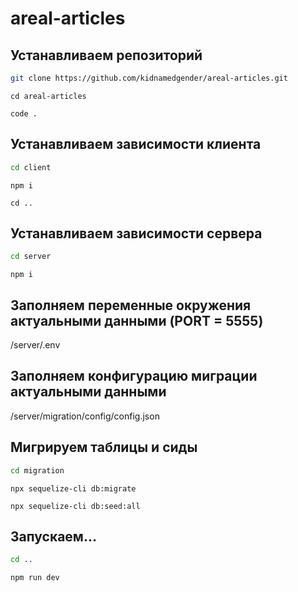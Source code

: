 # areal-articles

## Устанавливаем репозиторий

```sh
git clone https://github.com/kidnamedgender/areal-articles.git
```

```
cd areal-articles
```

```
code .
```

## Устанавливаем зависимости клиента

```sh
cd client
```

```
npm i
```

```
cd ..
```

## Устанавливаем зависимости сервера

```sh
cd server
```

```
npm i
```

## Заполняем переменные окружения актуальными данными (PORT = 5555)

/server/.env

## Заполняем конфигурацию миграции актуальными данными

/server/migration/config/config.json

## Мигрируем таблицы и сиды

```sh
cd migration
```

```
npx sequelize-cli db:migrate
```

```
npx sequelize-cli db:seed:all
```

## Запускаем...

```sh
cd ..
```

```
npm run dev
```
